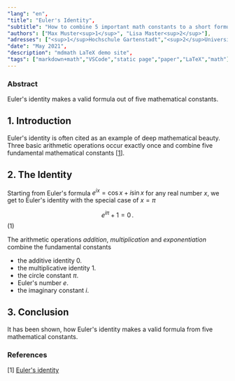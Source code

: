 ```yaml
---
"lang": "en",
"title": "Euler's Identity",
"subtitle": "How to combine 5 important math constants to a short formula",
"authors": ["Max Muster<sup>1</sup>", "Lisa Master<sup>2</sup>"],
"adresses": ["<sup>1</sup>Hochschule Gartenstadt","<sup>2</sup>Universität Übersee"],
"date": "May 2021",
"description": "mdmath LaTeX demo site",
"tags": ["markdown+math","VSCode","static page","paper","LaTeX","math"]
---
```


### Abstract

Euler's identity makes a valid formula out of five mathematical constants.

## 1. Introduction

Euler's identity is often cited as an example of deep mathematical beauty.
Three basic arithmetic operations occur exactly once and combine five fundamental mathematical constants [[1](#1)].

## 2. The Identity

Starting from Euler's formula $e^{ix}=\cos x + i\sin x$ for any real number $x$, we get to Euler's identity with the special case of $x = \pi$

$$e^{i\pi}+1=0\,.$$ (1)

The arithmetic operations _addition_, _multiplication_ and _exponentiation_ combine the fundamental constants

- the additive identity $0$.
- the multiplicative identity $1$.
- the circle constant $\pi$.
- Euler's number $e$.
- the imaginary constant $i$.

## 3. Conclusion

It has been shown, how Euler's identity makes a valid formula from five mathematical constants.

### References

<span id='1'>[1] [Euler's identity](https://en.wikipedia.org/wiki/Euler%27s_identity)
